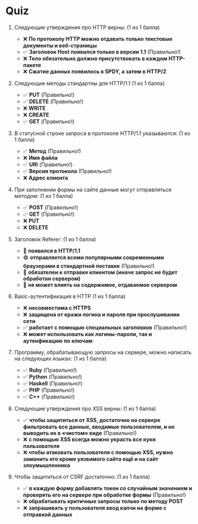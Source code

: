 # Quiz

1. Следующие утверждения про HTTP верны: (1 из 1 балла)
   * ❌ **По протоколу HTTP можно отдавать только текстовые документы и веб-страницы**
   * ✅ **Заголовок Host появился только в версии 1.1** (Правильно!)
   * ❌ **Тело обязательно должно присутствовать в каждом HTTP-пакете**
   * ❌ **Сжатие данных появилось в SPDY, а затем в HTTP/2**


2. Следующие методы стандартны для HTTP/1.1 (1 из 1 балла)
   * ✅ **PUT** (Правильно!)
   * ✅ **DELETE** (Правильно!)
   * ❌ **WRITE**
   * ❌ **CREATE**
   * ✅ **GET** (Правильно!)


3. В статусной строке запроса в протоколе HTTP/1.1 указываются: (1 из 1 балла)
   * ✅ **Метод** (Правильно!)
   * ❌ **Имя файла**
   * ✅ **URI** (Правильно!)
   * ✅ **Версия протокола** (Правильно!)
   * ❌ **Адрес клиента**


4. При заполнении формы на сайте данные могут отправляться методом: (1 из 1 балла)
   * ✅ **POST** (Правильно!)
   * ✅ **GET** (Правильно!)
   * ❌ **PUT**
   * ❌ **DELETE**

   
5. Заголовок Referer: (1 из 1 балла)
   * 🔴 **появился в HTTP/1.1**
   * 🟢 **отправляется всеми популярными современными браузерами в стандартной поставке** (Правильно!)
   * 🔴 **обязателен к отправке клиентом (иначе запрос не будет обработан сервером)**
   * 🔴 **не может влиять на содержимое, отдаваемое сервером**


6. Basic-аутентификация в HTTP (1 из 1 балла)
   * ❌ **несовместима с HTTPS**
   * ❌ **защищена от кражи логина и пароля при прослушивании сети**
   * ✅ **работает с помощью специальных заголовков** (Правильно!)
   * ❌ **может использовать как логины-пароли, так и аутенфикацию по ключам**


7. Программу, обрабатывающую запросы на сервере, можно написать на следующих языках: (1 из 1 балла)
   * ✅ **Ruby** (Правильно!)
   * ✅ **Python** (Правильно!)
   * ✅ **Haskell** (Правильно!)
   * ✅ **PHP** (Правильно!)
   * ✅ **C++** (Правильно!)


8. Следующие утверждения про XSS верны: (1 из 1 балла)
   * ✅ **чтобы защититься от XSS, достаточно на сервере фильтровать все данные, вводимые пользователем, и не выводить их в «чистом» виде** (Правильно!)
   * ❌ **с помощью XSS всегда можно украсть все куки пользователя**
   * ❌ **чтобы атаковать пользователя с помощью XSS, нужно заманить его кроме уязвимого сайта ещё и на сайт злоумышленника**


9. Чтобы защититься от CSRF достаточно: (1 из 1 балла)
   * ✅ **в каждую форму добавлять токен со случайным значением и проверять его на сервере при обработке формы** (Правильно!)
   * ❌ **обрабатывать критичные запросы только по методу POST**
   * ❌ **запрашивать у пользователя ввод капчи на форме с отправкой данных**
